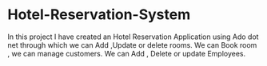 # Hotel-Reservation-System
In this project I have created an Hotel Reservation Application using Ado dot net through which we can Add ,Update or delete rooms. 
We can Book room , we can manage customers.
We can Add , Delete or update Employees.
